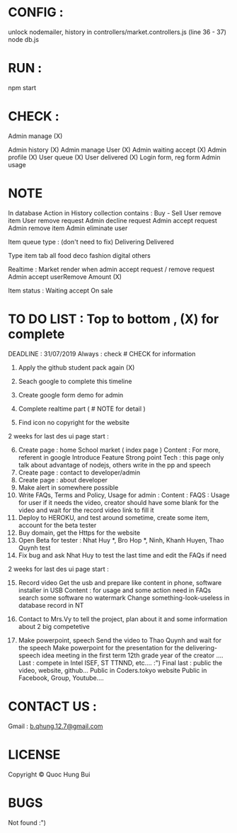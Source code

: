 # CONFIG : 
unlock nodemailer, history in controllers/market.controllers.js (line 36 - 37)
node db.js

# RUN :
npm start

# CHECK :
Admin manage (X)

Admin history (X)
Admin manage User (X)
Admin waiting accept (X)
Admin profile (X)
User queue (X)
User delivered (X) 
Login form, reg form
Admin usage
# NOTE
In database
Action in History collection contains :
Buy - Sell 
User remove item
User remove request
Admin decline request
Admin accept request 
Admin remove item
Admin eliminate user



Item queue type : (don't need to fix)
Delivering
Delivered 

Type item tab
all
food
deco
fashion
digital
others


Realtime : 
Market render when admin accept request / remove request
Admin accept userRemove
Amount (X)

Item status : 
Waiting accept
On sale


# TO DO LIST : Top to bottom , (X) for complete
DEADLINE : 31/07/2019
Always : check # CHECK for information


1. Apply the github student pack again (X)
2. Seach google to complete this timeline

3. Create google form demo for admin
4. Complete realtime part ( # NOTE for detail )
5. Find icon no copyright for the website


2 weeks for last des ui page start :

6. Create page : home School market ( index page )
    Content : For more, referent in google
        Introduce
        Feature
        Strong point
        Tech : this page only talk about advantage of nodejs, others write in the pp and speech
7. Create page : contact to developer/admin  
8. Create page : about developer
9. Make alert in somewhere possible 
10. Write FAQs, Terms and Policy, Usage for admin : 
    Content :
        FAQS : 
            Usage for user
            if it needs the video, creator should have some blank for the video and wait for the record video link to fill it
11. Deploy to HEROKU, and test around sometime, create some item, account for the beta tester
12. Buy domain, get the Https for the website
13. Open Beta for tester : Nhat Huy *, Bro Hop *, Ninh, Khanh Huyen, Thao Quynh test
14. Fix bug and ask Nhat Huy to test the last time and edit the FAQs if need

2 weeks for last des ui page start :


15. Record video
    Get the usb and prepare like content in phone, software installer in USB 
    Content :
        for usage and some action need in FAQs 
        search some software no watermark 
        Change something-look-useless in database 
        record in NT 

16. Contact to Mrs.Vy to tell the project, plan about it and some information about 2 big competetive  
17. Make powerpoint, speech 
    Send the video to Thao Quynh and wait for the speech
    Make powerpoint for the presentation for the delivering-speech idea meeting in the first term 12th grade year of the creator
....
Last : compete in Intel ISEF, ST TTNND, etc.... :") 
Final last : public the video, website, github...
    Public in Coders.tokyo website 
    Public in Facebook, Group, Youtube....

# CONTACT US :
Gmail : b.qhung.12.7@gmail.com

# LICENSE
Copyright © Quoc Hung Bui 


# BUGS
Not found :") 